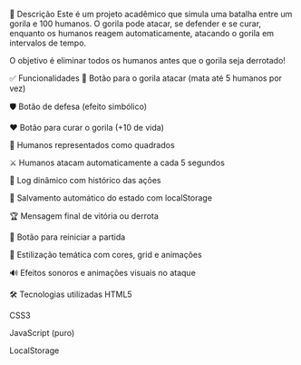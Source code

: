 🎯 Descrição
Este é um projeto acadêmico que simula uma batalha entre um gorila e 100 humanos. O gorila pode atacar, se defender e se curar, enquanto os humanos reagem automaticamente, atacando o gorila em intervalos de tempo.

O objetivo é eliminar todos os humanos antes que o gorila seja derrotado!

✅ Funcionalidades
👊 Botão para o gorila atacar (mata até 5 humanos por vez)

🛡️ Botão de defesa (efeito simbólico)

❤️ Botão para curar o gorila (+10 de vida)

🧍 Humanos representados como quadrados

⚔️ Humanos atacam automaticamente a cada 5 segundos

📝 Log dinâmico com histórico das ações

💾 Salvamento automático do estado com localStorage

🏆 Mensagem final de vitória ou derrota

🔄 Botão para reiniciar a partida

🎨 Estilização temática com cores, grid e animações

🔊 Efeitos sonoros e animações visuais no ataque

🛠️ Tecnologias utilizadas
HTML5

CSS3

JavaScript (puro)

LocalStorage

